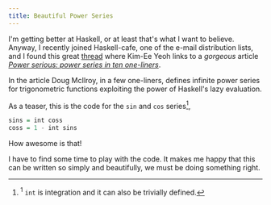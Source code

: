```yaml
---
title: Beautiful Power Series
---
```


I'm getting better at Haskell, or at least that's what I want to believe. Anyway,
I recently joined Haskell-cafe, one of the e-mail distribution lists, and I found
this great
[thread](https://mail.haskell.org/pipermail/haskell-cafe/2015-December/122521.html)
where Kim-Ee Yeoh links to a *gorgeous*
article _[Power serious: power series in ten one-liners](http://www.cs.dartmouth.edu/~doug/powser.html)_.

In the article Doug McIlroy, in a few one-liners, defines infinite power series
for trigonometric functions exploiting the power of Haskell's lazy evaluation.

As a teaser, this is the code for the `sin` and `cos` series[^1],

```haskell
sins = int coss
coss = 1 - int sins
```

How awesome is that!

I have to find some time to play with the code. It makes me happy that this can
be written so simply and beautifully, we must be doing something right.

[^1]: <sup>1</sup> `int` is integration and it can also be trivially defined.
